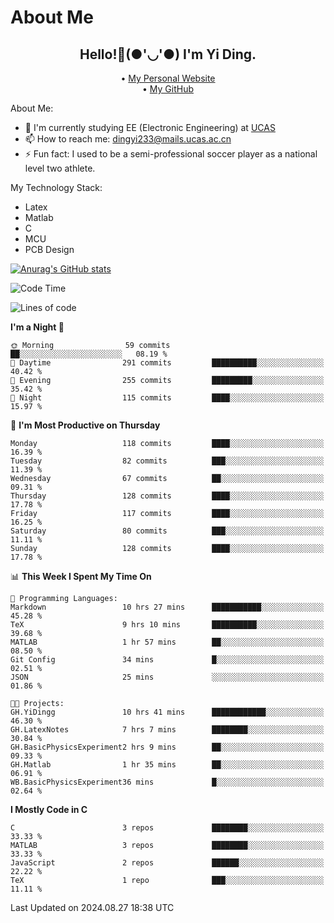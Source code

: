 # About Me

<h2 style="text-align:center;"> Hello!👋(●'◡'●) I'm Yi Ding.</h2>

<div style="text-align:center;">
  • <a href="https://yidingg.github.io/YiDingg">My Personal Website</a><br>
  • <a href="https://github.com/YiDingg">My GitHub</a>
</div>

About Me:
- 🔭 I'm currently studying EE (Electronic Engineering) at [UCAS](https://www.ucas.ac.cn/)
- 📫 How to reach me: dingyi233@mails.ucas.ac.cn
- ⚡ Fun fact: I used to be a semi-professional soccer player as a national level two athlete.

My Technology Stack:
- Latex
- Matlab
- C
- MCU
- PCB Design

[![Anurag's GitHub stats](https://github-readme-stats.vercel.app/api?username=YiDingg)](https://github.com/anuraghazra/github-readme-stats)

<!--START_SECTION:waka-->
![Code Time](http://img.shields.io/badge/Code%20Time-316%20hrs%2055%20mins-blue)

![Lines of code](https://img.shields.io/badge/From%20Hello%20World%20I%27ve%20Written-534.1%20thousand%20lines%20of%20code-blue)

**I'm a Night 🦉** 

```text
🌞 Morning                59 commits          ██░░░░░░░░░░░░░░░░░░░░░░░   08.19 % 
🌆 Daytime                291 commits         ██████████░░░░░░░░░░░░░░░   40.42 % 
🌃 Evening                255 commits         █████████░░░░░░░░░░░░░░░░   35.42 % 
🌙 Night                  115 commits         ████░░░░░░░░░░░░░░░░░░░░░   15.97 % 
```
📅 **I'm Most Productive on Thursday** 

```text
Monday                   118 commits         ████░░░░░░░░░░░░░░░░░░░░░   16.39 % 
Tuesday                  82 commits          ███░░░░░░░░░░░░░░░░░░░░░░   11.39 % 
Wednesday                67 commits          ██░░░░░░░░░░░░░░░░░░░░░░░   09.31 % 
Thursday                 128 commits         ████░░░░░░░░░░░░░░░░░░░░░   17.78 % 
Friday                   117 commits         ████░░░░░░░░░░░░░░░░░░░░░   16.25 % 
Saturday                 80 commits          ███░░░░░░░░░░░░░░░░░░░░░░   11.11 % 
Sunday                   128 commits         ████░░░░░░░░░░░░░░░░░░░░░   17.78 % 
```


📊 **This Week I Spent My Time On** 

```text
💬 Programming Languages: 
Markdown                 10 hrs 27 mins      ███████████░░░░░░░░░░░░░░   45.28 % 
TeX                      9 hrs 10 mins       ██████████░░░░░░░░░░░░░░░   39.68 % 
MATLAB                   1 hr 57 mins        ██░░░░░░░░░░░░░░░░░░░░░░░   08.50 % 
Git Config               34 mins             █░░░░░░░░░░░░░░░░░░░░░░░░   02.51 % 
JSON                     25 mins             ░░░░░░░░░░░░░░░░░░░░░░░░░   01.86 % 

🐱‍💻 Projects: 
GH.YiDingg               10 hrs 41 mins      ████████████░░░░░░░░░░░░░   46.30 % 
GH.LatexNotes            7 hrs 7 mins        ████████░░░░░░░░░░░░░░░░░   30.84 % 
GH.BasicPhysicsExperiment2 hrs 9 mins        ██░░░░░░░░░░░░░░░░░░░░░░░   09.33 % 
GH.Matlab                1 hr 35 mins        ██░░░░░░░░░░░░░░░░░░░░░░░   06.91 % 
WB.BasicPhysicsExperiment36 mins             █░░░░░░░░░░░░░░░░░░░░░░░░   02.64 % 
```

**I Mostly Code in C** 

```text
C                        3 repos             ████████░░░░░░░░░░░░░░░░░   33.33 % 
MATLAB                   3 repos             ████████░░░░░░░░░░░░░░░░░   33.33 % 
JavaScript               2 repos             ██████░░░░░░░░░░░░░░░░░░░   22.22 % 
TeX                      1 repo              ███░░░░░░░░░░░░░░░░░░░░░░   11.11 % 
```




 Last Updated on 2024.08.27 18:38 UTC
<!--END_SECTION:waka-->
